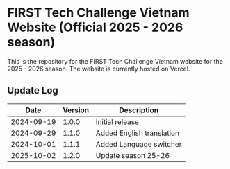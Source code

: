 ﻿# FIRST Tech Challenge Vietnam Website (Official 2025 - 2026 season) 

This is the repository for the FIRST Tech Challenge Vietnam website for the 2025 - 2026 season. The website is currently hosted on Vercel.

## Update Log

| Date       | Version | Description                    |
|------------|---------|--------------------------------|
| 2024-09-19 | 1.0.0   | Initial release                |
| 2024-09-29 | 1.1.0   | Added English translation      |
| 2024-10-01 | 1.1.1   | Added Language switcher        |
| 2025-10-02 | 1.2.0   | Update season 25-26            | (Current version)

